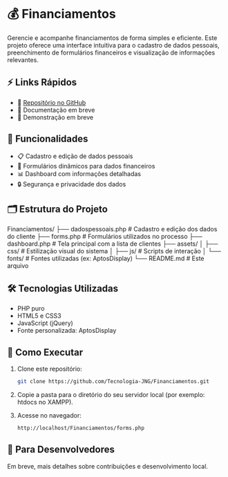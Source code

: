 # 💰 Financiamentos

Gerencie e acompanhe financiamentos de forma simples e eficiente. Este projeto oferece uma interface intuitiva para o cadastro de dados pessoais, preenchimento de formulários financeiros e visualização de informações relevantes.

## ⚡ Links Rápidos

- 📂 [Repositório no GitHub](https://github.com/Tecnologia-JNG/Financiamentos)
- 🧾 Documentação em breve
- 🧪 Demonstração em breve

## 🧩 Funcionalidades

- 📋 Cadastro e edição de dados pessoais
- 📝 Formulários dinâmicos para dados financeiros
- 📊 Dashboard com informações detalhadas
- 🔒 Segurança e privacidade dos dados

## 🗂️ Estrutura do Projeto

Financiamentos/
├── dadospessoais.php # Cadastro e edição dos dados do cliente
├── forms.php # Formulários utilizados no processo
├── dashboard.php # Tela principal com a lista de clientes
├── assets/
│ ├── css/ # Estilização visual do sistema
│ ├── js/ # Scripts de interação
│ └── fonts/ # Fontes utilizadas (ex: AptosDisplay)
└── README.md # Este arquivo

## 🛠️ Tecnologias Utilizadas

- PHP puro
- HTML5 e CSS3
- JavaScript (jQuery)
- Fonte personalizada: AptosDisplay

## 🚀 Como Executar

1. Clone este repositório:
   ```bash
   git clone https://github.com/Tecnologia-JNG/Financiamentos.git
2. Copie a pasta para o diretório do seu servidor local (por exemplo: htdocs no XAMPP).

3. Acesse no navegador:
   ```bash
   http://localhost/Financiamentos/forms.php

## 🧪 Para Desenvolvedores
Em breve, mais detalhes sobre contribuições e desenvolvimento local.
